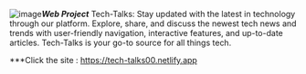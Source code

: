 ![image](https://github.com/Nafizanowrin/Tech-Talks1/assets/115865205/468f4cfa-6a9a-4129-be1c-ca3ba0c9a005)***Web Project***
Tech-Talks: Stay updated with the latest in technology through our platform. Explore, share, and discuss the newest tech news and trends with user-friendly navigation, interactive features, and up-to-date articles. Tech-Talks is your go-to source for all things tech.

***Click the site : https://tech-talks00.netlify.app

